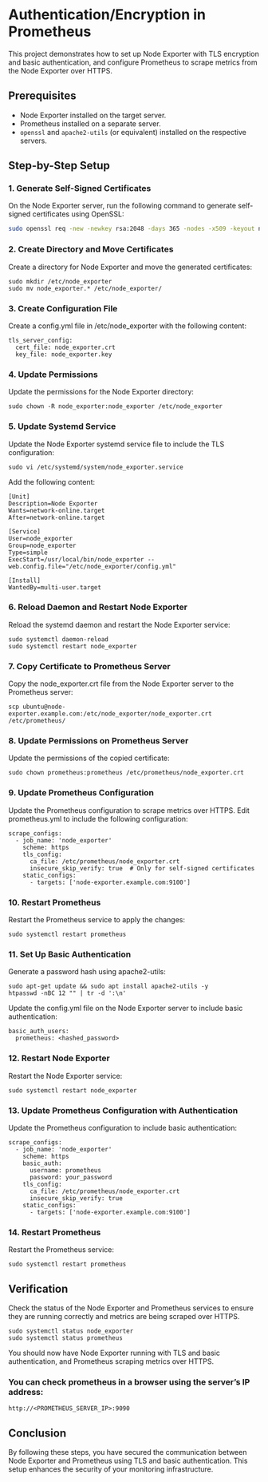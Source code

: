 # Authentication/Encryption in Prometheus
This project demonstrates how to set up Node Exporter with TLS encryption and basic authentication, and configure Prometheus to scrape metrics from the Node Exporter over HTTPS.

## Prerequisites

- Node Exporter installed on the target server.
- Prometheus installed on a separate server.
- `openssl` and `apache2-utils` (or equivalent) installed on the respective servers.

## Step-by-Step Setup

### 1. Generate Self-Signed Certificates

On the Node Exporter server, run the following command to generate self-signed certificates using OpenSSL:

```sh
sudo openssl req -new -newkey rsa:2048 -days 365 -nodes -x509 -keyout node_exporter.key -out node_exporter.crt -subj "/C=US/ST=California/L=Oakland/O=MyOrg/CN=localhost" -addext "subjectAltName = DNS:localhost"
```

### 2. Create Directory and Move Certificates
Create a directory for Node Exporter and move the generated certificates:
```
sudo mkdir /etc/node_exporter
sudo mv node_exporter.* /etc/node_exporter/
```

### 3. Create Configuration File
Create a config.yml file in /etc/node_exporter with the following content:
```
tls_server_config:
  cert_file: node_exporter.crt
  key_file: node_exporter.key
```
### 4. Update Permissions
Update the permissions for the Node Exporter directory:
```
sudo chown -R node_exporter:node_exporter /etc/node_exporter
```

### 5. Update Systemd Service
Update the Node Exporter systemd service file to include the TLS configuration:
```
sudo vi /etc/systemd/system/node_exporter.service
```
Add the following content:
```
[Unit]
Description=Node Exporter
Wants=network-online.target
After=network-online.target

[Service]
User=node_exporter
Group=node_exporter
Type=simple
ExecStart=/usr/local/bin/node_exporter --web.config.file="/etc/node_exporter/config.yml"

[Install]
WantedBy=multi-user.target
```
### 6. Reload Daemon and Restart Node Exporter
Reload the systemd daemon and restart the Node Exporter service:
```
sudo systemctl daemon-reload
sudo systemctl restart node_exporter
```

### 7. Copy Certificate to Prometheus Server
Copy the node_exporter.crt file from the Node Exporter server to the Prometheus server:
```
scp ubuntu@node-exporter.example.com:/etc/node_exporter/node_exporter.crt /etc/prometheus/
```
### 8. Update Permissions on Prometheus Server
Update the permissions of the copied certificate:

```
sudo chown prometheus:prometheus /etc/prometheus/node_exporter.crt
```
### 9. Update Prometheus Configuration
Update the Prometheus configuration to scrape metrics over HTTPS. Edit prometheus.yml to include the following configuration:

```
scrape_configs:
  - job_name: 'node_exporter'
    scheme: https
    tls_config:
      ca_file: /etc/prometheus/node_exporter.crt
      insecure_skip_verify: true  # Only for self-signed certificates
    static_configs:
      - targets: ['node-exporter.example.com:9100']
```
### 10. Restart Prometheus
Restart the Prometheus service to apply the changes:
```
sudo systemctl restart prometheus
```
### 11. Set Up Basic Authentication
Generate a password hash using apache2-utils:
```
sudo apt-get update && sudo apt install apache2-utils -y
htpasswd -nBC 12 "" | tr -d ':\n'
```
Update the config.yml file on the Node Exporter server to include basic authentication:
```
basic_auth_users:
  prometheus: <hashed_password>
```
### 12. Restart Node Exporter
Restart the Node Exporter service:
```
sudo systemctl restart node_exporter
```
### 13. Update Prometheus Configuration with Authentication
Update the Prometheus configuration to include basic authentication:
```
scrape_configs:
  - job_name: 'node_exporter'
    scheme: https
    basic_auth:
      username: prometheus
      password: your_password
    tls_config:
      ca_file: /etc/prometheus/node_exporter.crt
      insecure_skip_verify: true
    static_configs:
      - targets: ['node-exporter.example.com:9100']
```
### 14. Restart Prometheus
Restart the Prometheus service:
```
sudo systemctl restart prometheus
```
## Verification
Check the status of the Node Exporter and Prometheus services to ensure they are running correctly and metrics are being scraped over HTTPS.
```
sudo systemctl status node_exporter
sudo systemctl status prometheus
```
You should now have Node Exporter running with TLS and basic authentication, and Prometheus scraping metrics over HTTPS.
### You can check prometheus in a browser using the server’s IP address:
```
http://<PROMETHEUS_SERVER_IP>:9090
``` 
## Conclusion
By following these steps, you have secured the communication between Node Exporter and Prometheus using TLS and basic authentication. This setup enhances the security of your monitoring infrastructure.







